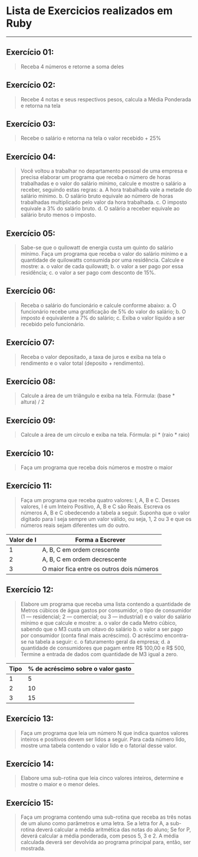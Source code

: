 # Lista de Exercicios realizados em Ruby
---
## Exercício 01:
> Receba 4 números e retorne a soma deles

## Exercício 02:
> Recebe 4 notas e seus respectivos pesos, calcula a Média Ponderada e retorna na tela

## Exercício 03:
> Recebe o salário e retorna na tela o valor recebido + 25%

## Exercício 04:
> Você voltou a trabalhar no departamento pessoal de uma empresa e precisa elaborar um programa que receba o número de horas trabalhadas e o valor do salário mínimo, calcule e mostre o salário a receber, seguindo estas regras:
> a. A hora trabalhada vale a metade do salário mínimo.
> b. O salário bruto equivale ao número de horas trabalhadas multiplicado pelo valor da hora trabalhada.
> c. O imposto equivale a 3% do salário bruto.
> d. O salário a receber equivale ao salário bruto menos o imposto.

## Exercício 05:
> Sabe-se que o quilowatt de energia custa um quinto do salário mínimo. Faça um programa que receba o valor do salário mínimo e a quantidade de quilowatts consumida por uma residência. Calcule e mostre:
> a. o valor de cada quilowatt;
> b. o valor a ser pago por essa residência;
> c. o valor a ser pago com desconto de 15%.

## Exercício 06:
> Receba o salário do funcionário e calcule conforme abaixo:
> a. O funcionário recebe uma gratificação de 5% do valor do salário;
> b. O imposto é equivalente a 7% do salário;
> c. Exiba o valor líquido a ser recebido pelo funcionário.

## Exercício 07:
> Receba o valor depositado, a taxa de juros e exiba na tela o rendimento e o valor total (deposito + rendimento).

## Exercício 08:
> Calcule a área de um triângulo e exiba na tela.
> Fórmula: (base * altura) / 2

## Exercício 09:
> Calcule a área de um círculo e exiba na tela.
> Fórmula: pi * (raio * raio)

## Exercício 10:
> Faça um programa que receba dois números e mostre o maior

## Exercício 11:
> Faça um programa que receba quatro valores: I, A, B e C.
> Desses valores, I é um Inteiro Positivo, A, B e C são Reais.
> Escreva os números A, B e C obedecendo a tabela a seguir.
> Suponha que o valor digitado para I seja sempre um valor válido, ou seja, 1, 2 ou 3 e que os números reais sejam diferentes um do outro.

| Valor de I | Forma a Escrever |
|------------|------------------|
| 1 | A, B, C em ordem crescente  |
| 2 | A, B, C em ordem decrescente |
| 3 | O maior fica entre os outros dois números |

## Exercício 12:
> Elabore um programa que receba uma lista contendo a quantidade de Metros cúbicos de água gastos por consumidor, o tipo de consumidor (1 — residencial; 2 — comercial; ou 3 — industrial) e o valor do salário mínimo e que calcule e mostre:
> a. o valor de cada Metro cúbico, sabendo que o M3 custa um oitavo do salário
> b. o valor a ser pago por consumidor (conta final mais acréscimo). O acréscimo encontra-se na tabela a seguir:
> c. o faturamento geral da empresa;
> d. a quantidade de consumidores que pagam entre R$ 100,00 e R$ 500,
>Termine a entrada de dados com quantidade de M3 igual a zero.

| Tipo | % de acréscimo sobre o valor gasto |
|---|---|
| 1 | 5 |
| 2 | 10 |
| 3 | 15 |

## Exercício 13:
> Faça um programa que leia um número N que indica quantos valores inteiros e positivos devem ser lidos a seguir.
> Para cada número lido, mostre uma tabela contendo o valor lido e o fatorial desse valor.

## Exercício 14:
> Elabore uma sub-rotina que leia cinco valores inteiros, determine e mostre o maior e o menor deles.

## Exercício 15:
> Faça um programa contendo uma sub-rotina que receba as três notas de um aluno como parâmetros e uma letra.
> Se a letra for A, a sub-rotina deverá calcular a média aritmética das notas do aluno;
> Se for P, deverá calcular a média ponderada, com pesos 5, 3 e 2.
> A média calculada deverá ser devolvida ao programa principal para, então, ser mostrada.
